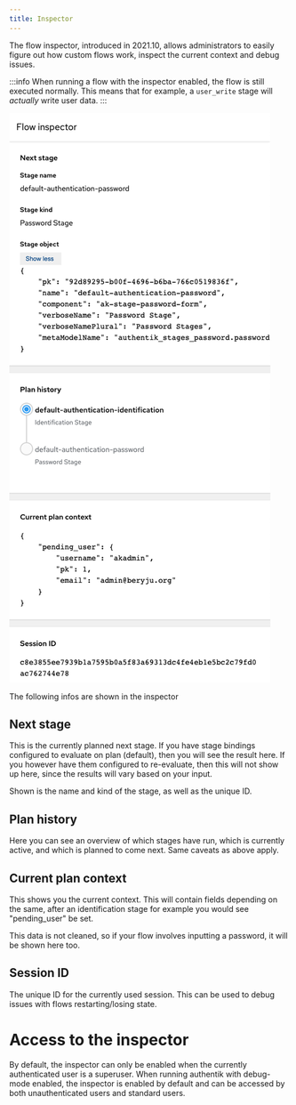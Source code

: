 ```yaml
---
title: Inspector
---
```


The flow inspector, introduced in 2021.10, allows administrators to easily figure out how custom flows work, inspect the current context and debug issues.

:::info
When running a flow with the inspector enabled, the flow is still executed normally. This means that for example, a `user_write` stage will _actually_ write user data.
:::

![](./inspector.png)

The following infos are shown in the inspector

## Next stage

This is the currently planned next stage. If you have stage bindings configured to evaluate on plan (default), then you will see the result here. If you however have them configured to re-evaluate, then this will not show up here, since the results will vary based on your input.

Shown is the name and kind of the stage, as well as the unique ID.

## Plan history

Here you can see an overview of which stages have run, which is currently active, and which is planned to come next. Same caveats as above apply.

## Current plan context

This shows you the current context. This will contain fields depending on the same, after an identification stage for example you would see "pending_user" be set.

This data is not cleaned, so if your flow involves inputting a password, it will be shown here too.

## Session ID

The unique ID for the currently used session. This can be used to debug issues with flows restarting/losing state.

# Access to the inspector

By default, the inspector can only be enabled when the currently authenticated user is a superuser. When running authentik with debug-mode enabled, the inspector is enabled by default and can be accessed by both unauthenticated users and standard users.
